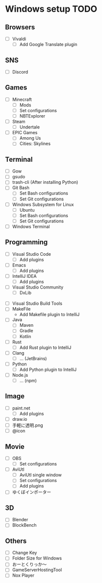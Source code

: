 # Windows setup TODO


## Browsers

- [ ] Vivaldi
  - [ ] Add Google Translate plugin

## SNS

- [ ] Discord

## Games

- [ ] Minecraft
  - [ ] Mods
  - [ ] Set configurations
  - [ ] NBTExplorer
- [ ] Steam
  - [ ] Undertale
- [ ] EPIC Games
  - [ ] Among Us
  - [ ] Cities: Skylines

## Terminal

- [ ] Gow
- [ ] gsudo
- [ ] trash-cli (After installing Python)
- [ ] Git Bash
  - [ ] Set Bash configurations
  - [ ] Set Git configurations
- [ ] Windows Subsystem for Linux
  - [ ] Ubuntu
  - [ ] Set Bash configurations
  - [ ] Set Git configurations
- [ ] Windows Terminal

## Programming

- [ ] Visual Studio Code
  - [ ] Add plugins
- [ ] Emacs
  - [ ] Add plugins
- [ ] IntelliJ IDEA
  - [ ] Add plugins
- [ ] Visual Studio Community
  - [ ] DxLib
<br /><br />
- [ ] Visual Studio Build Tools
- [ ] MakeFile
  - Add Makefile plugin to IntelliJ
- [ ] Java
  - [ ] Maven
  - [ ] Gradle
  - [ ] Kotlin
- [ ] Rust
  - [ ] Add Rust plugin to IntelliJ
- [ ] Clang
  - [ ] ... (JetBrains)
- [ ] Python
  - [ ] Add Python plugin to IntelliJ
- [ ] Node.js
  - [ ] ... (npm)

## Image

- [ ] paint.net
  - [ ] Add plugins
- [ ] draw.io
- [ ] 手軽に透明.png
- [ ] @icon

## Movie

- [ ] OBS
  - [ ] Set configurations
- [ ] AviUtl
  - [ ] AviUtl single window
  - [ ] Set configurations
  - [ ] Add plugins
- [ ] ゆくぼインポーター

## 3D

- [ ] Blender
- [ ] BlockBench

## Others

- [ ] Change Key
- [ ] Folder Size for Windows
- [ ] おーとくりっか～
- [ ] GameServerHostingTool
- [ ] Nox Player

